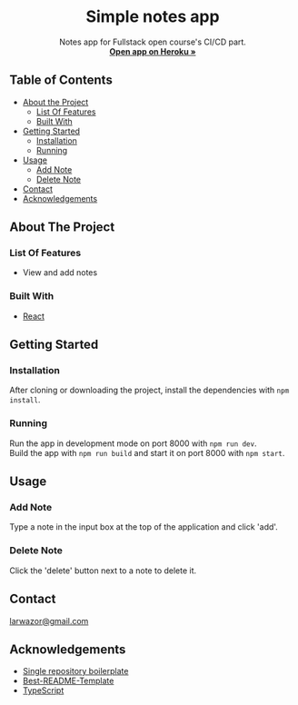   <h1 align="center">Simple notes app</h1>
  <p align="center">
    Notes app for Fullstack open course's CI/CD part.
    <br />
    <a href=# target="_blank"><strong>Open app on Heroku »</strong></a>
  </p>
  
## Table of Contents

* [About the Project](#about-the-project)
  * [List Of Features](#list-of-features)
  * [Built With](#built-with)
* [Getting Started](#getting-started)
  * [Installation](#installation)
  * [Running](#running)
* [Usage](#usage)
  * [Add Note](#add-note)
  * [Delete Note](#delete-note)
* [Contact](#contact)
* [Acknowledgements](#acknowledgements)

## About The Project

### List Of Features

* View and add notes

### Built With

* [React](https://reactjs.org)

## Getting Started

### Installation

After cloning or downloading the project, install the dependencies with `npm install`.

### Running

Run the app in development mode on port 8000 with `npm run dev`.  
Build the app with `npm run build` and start it on port 8000 with `npm start`.

## Usage

### Add Note

Type a note in the input box at the top of the application and click 'add'.

### Delete Note

Click the 'delete' button next to a note to delete it.

## Contact

larwazor@gmail.com

## Acknowledgements
* [Single repository boilerplate](https://github.com/fullstack-hy2020/create-app)
* [Best-README-Template](https://github.com/othneildrew/Best-README-Template)
* [TypeScript](https://www.typescriptlang.org/)
